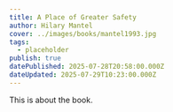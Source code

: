 ```yaml
---
title: A Place of Greater Safety
author: Hilary Mantel
cover: ../images/books/mantel1993.jpg
tags:
  - placeholder
publish: true
datePublished: 2025-07-28T20:58:00.000Z
dateUpdated: 2025-07-29T10:23:00.000Z
---
```

This is about the book.

